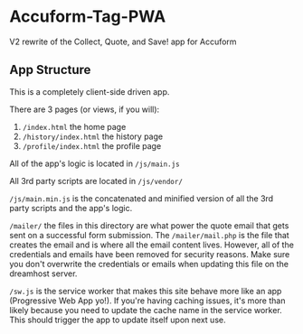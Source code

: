 # Accuform-Tag-PWA
V2 rewrite of the Collect, Quote, and Save! app for Accuform

## App Structure
This is a completely client-side driven app.

There are 3 pages (or views, if you will):

1. `/index.html` the home page
2. `/history/index.html` the history page
3. `/profile/index.html` the profile page 

All of the app's logic is located in `/js/main.js`

All 3rd party scripts are located in `/js/vendor/`

`/js/main.min.js` is the concatenated and minified version of all the 3rd party scripts and the app's logic.

`/mailer/` the files in this directory are what power the quote email that gets sent on a successful form submission. The `/mailer/mail.php` is the file that creates the email and is where all the email content lives. However, all of the credentials and emails have been removed for security reasons. Make sure you don't overwrite the credentials or emails when updating this file on the dreamhost server.

`/sw.js` is the service worker that makes this site behave more like an app (Progressive Web App yo!). If you're having caching issues, it's more than likely because you need to update the cache name in the service worker. This should trigger the app to update itself upon next use.